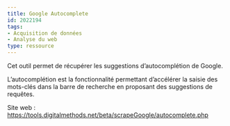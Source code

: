 ```yaml
---
title: Google Autocomplete
id: 2022194
tags:
- Acquisition de données
- Analyse du web
type: ressource
---
```


Cet outil permet de récupérer les suggestions d’autocomplétion de Google. 

L’autocomplétion est la fonctionnalité permettant d’accélérer la saisie des mots-clés dans la barre de recherche en proposant des suggestions de requêtes.

Site web : <https://tools.digitalmethods.net/beta/scrapeGoogle/autocomplete.php>

